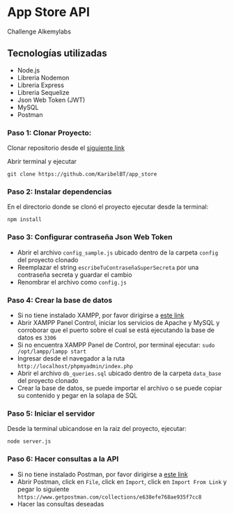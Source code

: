 # App Store API

Challenge Alkemylabs 

## Tecnologías utilizadas

- Node.js
- Libreria Nodemon
- Libreria Express
- Libreria Sequelize
- Json Web Token (JWT)
- MySQL
- Postman 

### Paso 1: Clonar Proyecto:

Clonar repositorio desde el [siguiente link](https://github.com/KaribelBT/app_store)

Abrir terminal y ejecutar 

`git clone https://github.com/KaribelBT/app_store`

### Paso 2: Instalar dependencias 

En el directorio donde se clonó el proyecto ejecutar desde la terminal:

`npm install`

### Paso 3: Configurar contraseña Json Web Token

- Abrir el archivo `config_sample.js` ubicado dentro de la carpeta `config` del proyecto clonado
- Reemplazar el string `escribeTuContraseñaSuperSecreta` por una contraseña secreta y guardar el cambio
- Renombrar el archivo como `config.js`

### Paso 4: Crear la base de datos

- Si no tiene instalado XAMPP, por favor dirigirse a [este link](https://www.apachefriends.org/es/index.html)
- Abrir XAMPP Panel Control, iniciar los servicios de Apache y MySQL y corroborar que el puerto sobre el cual se está ejecutando la base de datos es `3306`
- Si no encuentra XAMPP Panel de Control, por terminal ejecutar:
`sudo /opt/lampp/lampp start` 
- Ingresar desde el navegador a la ruta `http://localhost/phpmyadmin/index.php`
- Abrir el archivo `db_queries.sql` ubicado dentro de la carpeta `data_base` del proyecto clonado
- Crear la base de datos, se puede importar el archivo o se puede copiar su contenido y pegar en la solapa de SQL

### Paso 5: Iniciar el servidor

Desde la terminal ubicandose en la raiz del proyecto, ejecutar:

`node server.js`

### Paso 6: Hacer consultas a la API

- Si no tiene instalado Postman, por favor dirigirse a [este link](https://www.postman.com/downloads/)
- Abrir Postman, click en `File`, click en `Import`, click en `Import From Link` y pegar lo siguiente `https://www.getpostman.com/collections/e638efe768ae935f7cc8` 
- Hacer las consultas deseadas